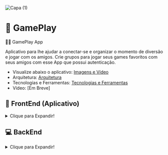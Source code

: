 ![Capa (1)](https://github.com/user-attachments/assets/6b4e1040-2439-4897-9585-47a00e9b977b)

# :red_circle: GamePlay

:iphone::red_circle: GamePlay App

Aplicativo para lhe ajudar a conectar-se e organizar o momento de diversão e jogar com os amigos. Crie grupos para jogar seus games favoritos com seus amigos com esse App que possui autenticação.

- Visualize abaixo o aplicativo: [Imagens e Vídeo](#em-uso--imagens-e-video)
- Arquitetura: [Arquitetura](#arquitetura)
- Tecnologias e Ferramentas: [Tecnologias e Ferramentas](#tecnologias-e-ferramentas)
- Vídeo: [Em Breve]

## :iphone: FrontEnd (Aplicativo)

<details>
<summary>Clique para Expandir!</summary>

## Introdução

Bem-vindo ao projeto GamePlay! Este projeto foi desenvolvido para fornecer uma plataforma onde os jogadores podem se conectar, criar e entrar em salas de jogos, facilitando a organização e o encontro com outros jogadores para momentos de diversão.

Nesta aplicação, você poderá:

- Registrar-se e fazer login para acessar todas as funcionalidades do aplicativo.
- Criar salas de jogos para seus games favoritos e convidar seus amigos ou outros jogadores para participar.
- Explorar e entrar em salas de jogos já existentes, filtrando por categorias como 'rankeada', '1vs1', e 'diversão'.
- Utilizar a autenticação segura para garantir que apenas usuários autorizados possam criar ou entrar em salas.

A seguir, você encontrará as instruções para instalação, uso e mais detalhes sobre este projeto.

## Instalação

Para instalar este projeto, siga os seguintes passos:

1. Clone o repositório:
    ```sh
    git clone https://github.com/IagoAntunes/GamePlay.git
    ```
2. Instale as dependências:
    ```sh
    flutter pub get
    ```
3. Execute:
    ```sh
    flutter run
    ```

## :wrench: Tecnologias e Ferramentas

### Tecnologias
- Flutter

### Ferramentas
- [flutter_bloc](https://pub.dev/packages/flutter_bloc) - Utilizado para gerenciamento de estado.
- [dio](https://pub.dev/packages/dio) - Package utilizado para realizar consultas (não foi usado por os dados estarem mockados).
- [shared_preferences](https://pub.dev/packages/get_storage) - Utilizado para guardar informações offline.
- [flutter_secure_storage](https://pub.dev/packages/internet_connection_checker) - Utilizado para guardar dados sensíveis do usuário.

</details>

## :computer: BackEnd

<details>
<summary>Clique para Expandir!</summary>

## Introdução

Bem-vindo ao projeto GamePlay Backend! Este projeto foi desenvolvido utilizando Spring Boot e Kotlin para fornecer uma API robusta e segura que suporta as funcionalidades do aplicativo GamePlay.

Nesta aplicação, você poderá:

- Gerenciar a autenticação e autorização dos usuários.
- Criar, editar e deletar salas de jogos.
- Conectar jogadores a salas de jogos com base em diferentes critérios.
- Armazenar e recuperar dados de usuários e salas de jogos de forma eficiente.

A seguir, você encontrará as instruções para instalação, uso e mais detalhes sobre este projeto.

## Instalação

Para instalar este projeto, siga os seguintes passos:

1. Clone o repositório:
    ```sh
    git clone https://github.com/IagoAntunes/GamePlayBackend.git
    ```
2. Navegue até o diretório do projeto:
    ```sh
    cd GamePlayBackend
    ```
3. Instale as dependências:
    ```sh
    ./mvnw clean install
    ```
4. Execute a aplicação:
    ```sh
    ./mvnw spring-boot:run
    ```

## :wrench: Tecnologias e Ferramentas

### Tecnologias
- Spring Boot
- Kotlin

### Dependências
- [spring-boot-starter-web](https://mvnrepository.com/artifact/org.springframework.boot/spring-boot-starter-web) - Para construir aplicações web, incluindo RESTful.
- [jackson-module-kotlin](https://mvnrepository.com/artifact/com.fasterxml.jackson.module/jackson-module-kotlin) - Suporte para Kotlin no Jackson.
- [spring-boot-devtools](https://mvnrepository.com/artifact/org.springframework.boot/spring-boot-devtools) - Ferramentas de desenvolvimento para Spring Boot.
- [spring-boot-starter-test](https://mvnrepository.com/artifact/org.springframework.boot/spring-boot-starter-test) - Testes para Spring Boot.
- [spring-boot-starter-data-jpa](https://mvnrepository.com/artifact/org.springframework.boot/spring-boot-starter-data-jpa) - Para persistência de dados.
- [mysql-connector-j](https://mvnrepository.com/artifact/mysql/mysql-connector-java) - Conector MySQL.
- [jackson-dataformat-xml](https://mvnrepository.com/artifact/com.fasterxml.jackson.dataformat/jackson-dataformat-xml) - Para trabalhar com XML.
- [jackson-dataformat-yaml](https://mvnrepository.com/artifact/com.fasterxml.jackson.dataformat/jackson-dataformat-yaml) - Para trabalhar com YAML.
- [flyway-core](https://mvnrepository.com/artifact/org.flywaydb/flyway-core) - Migração de banco de dados.
- [spring-hateoas](https://mvnrepository.com/artifact/org.springframework.hateoas/spring-hateoas) - Hypermedia as the Engine of Application State.
- [spring-boot-starter-security](https://mvnrepository.com/artifact/org.springframework.boot/spring-boot-starter-security) - Para segurança e autenticação.
- [java-jwt](https://mvnrepository.com/artifact/com.auth0/java-jwt) - Para trabalhar com JWT.
- [springdoc-openapi-starter-webmvc-ui](https://mvnrepository.com/artifact/org.springdoc/springdoc-openapi-starter-webmvc-ui) - Para documentação da API com OpenAPI.

</details>
